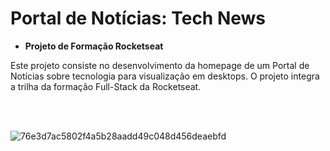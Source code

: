 # Portal de Notícias: Tech News

- **Projeto de Formação Rocketseat**

Este projeto consiste no desenvolvimento da homepage de um Portal de Notícias sobre tecnologia para visualização em desktops. O projeto integra a trilha da formação Full-Stack da Rocketseat.

<br>
<br>


![76e3d7ac5802f4a5b28aadd49c048d456deaebfd](https://github.com/user-attachments/assets/9c9063c1-dd2d-4385-b8a0-4ee7f615db9d)
